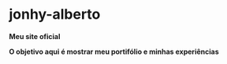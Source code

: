 # jonhy-alberto
<h4> Meu site oficial
<p>O objetivo aqui é mostrar meu portifólio e minhas experiências
